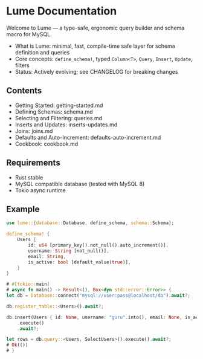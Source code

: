 # Lume Documentation

Welcome to Lume — a type-safe, ergonomic query builder and schema macro for MySQL.

- What is Lume: minimal, fast, compile-time safe layer for schema definition and queries
- Core concepts: `define_schema!`, typed `Column<T>`, `Query`, `Insert`, `Update`, filters
- Status: Actively evolving; see CHANGELOG for breaking changes

## Contents

- Getting Started: getting-started.md
- Defining Schemas: schema.md
- Selecting and Filtering: queries.md
- Inserts and Updates: inserts-updates.md
- Joins: joins.md
- Defaults and Auto-Increment: defaults-auto-increment.md
- Cookbook: cookbook.md

## Requirements

- Rust stable
- MySQL compatible database (tested with MySQL 8)
- Tokio async runtime

## Example

```rust
use lume::{database::Database, define_schema, schema::Schema};

define_schema! {
    Users {
        id: u64 [primary_key().not_null().auto_increment()],
        username: String [not_null()],
        email: String,
        is_active: bool [default_value(true)],
    }
}

# #[tokio::main]
# async fn main() -> Result<(), Box<dyn std::error::Error>> {
let db = Database::connect("mysql://user:pass@localhost/db").await?;

db.register_table::<Users>().await?;

db.insert(Users { id: None, username: "guru".into(), email: None, is_active: None })
    .execute()
    .await?;

let rows = db.query::<Users, SelectUsers>().execute().await?;
# Ok(())
# }
```

